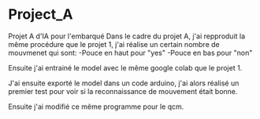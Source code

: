 # Project_A
Projet A d'IA pour l'embarqué
Dans le cadre du projet A, j'ai repproduit la même procédure que le projet 1,
j'ai réalise un certain nombre de mouvmenet qui sont:
-Pouce en haut pour "yes"
-Pouce en bas pour "non"

Ensuite j'ai entrainé le model avec le même google colab 
que le projet 1.

J'ai ensuite exporté le model dans un code arduino, j'ai alors réalisé un premier test
pour voir si la reconnaissance de mouvement était bonne. 

Ensuite j'ai modifié ce même programme pour le qcm.
